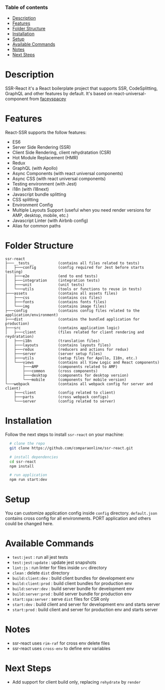 ### Table of contents

- [Description](#description)
- [Features](#features)
- [Folder Structure](#folder-structure)
- [Installation](#installation)
- [Setup](#setup)
- [Available Commands](#available-commands)
- [Notes](#notes)
- [Next Steps](#next-steps)




# Description
SSR-React it's a React boilerplate project that supports SSR, CodeSplitting, GraphQL and other features by default. It's based on react-universal-component from [faceyspacey](https://github.com/faceyspacey/react-universal-component)

# Features
React-SSR supports the follow features:
- ES6
- Server Side Rendering (SSR)
- Client Side Rendering, client rehydratation (CSR)
- Hot Module Replacement (HMR)
- Redux
- GraphQL (with Apollo)
- Async Components (with react universal components)
- Async CSS (with react universal components)
- Testing environment (with Jest)
- i18n (with i18next)
- Javascript bundle splitting
- CSS splitting
- Environment Config
- Multiple Layouts Support (useful when you need render versions for AMP, desktop, mobile, etc.)
- Javascript Linter (with Airbnb config)
- Alias for common paths

# Folder Structure

```
ssr-react
├───__tests__           (contains all files related to tests)
│   ├───config          (config required for Jest before starts testing)
│   ├───e2e             (end to end tests)
│   ├───integration     (integration tests)
│   ├───unit            (unit tests)
│   └───utils           (tools or functions to reuse in tests)
├───assets              (contains all assets files)
│   ├───css             (contains css files)
│   ├───fonts           (contains fonts files)
│   └───img             (contains image files)
├───config              (contains config files related to the application/environment)
├───dist                (contains the bundled application for production)
├───src                 (contains application logic)
│   ├───client          (files related for client rendering and reydratation)
│   ├───i18n            (translation files)
│   ├───layouts         (contains layouts files)
│   ├───redux           (reducers and actions for redux)
│   ├───server          (server setup files)
│   ├───utils           (setup files for Apollo, I18n, etc.)
│   └───views           (contains all View Logic and React components)
│       ├───AMP         (components related to AMP)
│       ├───common      (cross components)
│       ├───desktop     (components for desktop version)
│       └───mobile      (components for mobile version)
└───webpack             (contains all webpack config for server and client)
    ├───client          (config related to client)
    ├───parts           (cross webpack configs)
    └───server          (config related to server)
```

# Installation
Follow the next steps to install `ssr-react` on your machine:

```bash
  # clone the repo
  git clone https://github.com/comparaonline/ssr-react.git

  # install dependencies
  cd ssr-react
  npm install

  # run application
  npm run start:dev
```

# Setup
You can customize application config inside `config` directory. `default.json` contains cross config for all environments. PORT application and others could be changed here.

# Available Commands
- `test:jest` : run all jest tests
- `test:jest:update` : update jest snapshots
- `lint:js` : run linter for files inside `src` directory
- `clean` : delete `dist` directory
- `build:client:dev` : build client bundles for development env
- `build:client:prod` : build client bundles for production env
- `build:server:dev` : build server bundle for development env
- `build:server:prod` : build server bundle for production env
- `start:spa:server` : serve `dist` files for CSR only
- `start:dev` : build client and server for development env and starts server
- `start:prod` : build client and server for production env and starts server

# Notes
- ssr-react uses `rim-raf` for cross env delete files
- ssr-react uses `cross-env` to define env variables

# Next Steps
- Add support for client build only, replacing `rehydrate` by `render`

